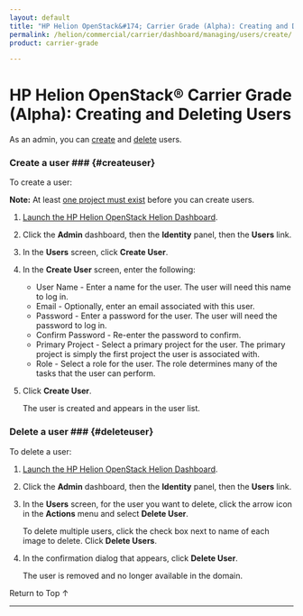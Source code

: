 ```yaml
---
layout: default
title: "HP Helion OpenStack&#174; Carrier Grade (Alpha): Creating and Deleting Users"
permalink: /helion/commercial/carrier/dashboard/managing/users/create/
product: carrier-grade

---
```

<!--UNDER REVISION-->

<script>

function PageRefresh {
onLoad="window.refresh"
}

PageRefresh();

</script>

<!--
<p style="font-size: small;"> <a href="/helion/commercial/carrier/ga1/install/">&#9664; PREV</a> | <a href="/helion/commercial/carrier/ga1/install-overview/">&#9650; UP</a> | <a href="/helion/commercial/carrier/ga1/">NEXT &#9654;</a></p> 
-->

# HP Helion OpenStack&#174; Carrier Grade (Alpha): Creating and Deleting Users

As an admin, you can [create](#createuser) and [delete](#deleteuser) users. 

### Create a user ### {#createuser}

To create a user:

**Note:** At least [one project must exist](/helion/commercial/carrier/dashboard/managing/projects/) before you can create users.

1. [Launch the HP Helion OpenStack Helion Dashboard](/helion/openstack/carrier/dashboard/login/).

2. Click the **Admin** dashboard, then the **Identity** panel, then the **Users** link.

3. In the **Users** screen, click **Create User**.

4. In the **Create User** screen, enter the following:

	* User Name - Enter a name for the user. The user will need this name to log in.
	* Email - Optionally, enter an email associated with this user.
	* Password - Enter a password for the user. The user will need the password to log in.
	* Confirm Password - Re-enter the password to confirm.
	* Primary Project - Select a primary project for the user. The primary project is simply the first project the user is associated with.
	* Role - Select a role for the user. The role determines many of the tasks that the user can perform.

5. Click **Create User**.

	The user is created and appears in the user list.

### Delete a user ### {#deleteuser}

To delete a user:

1. [Launch the HP Helion OpenStack Helion Dashboard](/helion/openstack/carrier/dashboard/login/).

2. Click the **Admin** dashboard, then the **Identity** panel, then the **Users** link.

3. In the **Users** screen, for the user you want to delete, click the arrow icon in the **Actions** menu and select **Delete User**.

	To delete multiple users, click the check box next to name of each image to delete. Click **Delete Users**.

4. In the confirmation dialog that appears, click **Delete User**.

	The user is removed and no longer available in the domain.

<a href="#top" style="padding:14px 0px 14px 0px; text-decoration: none;"> Return to Top &#8593; </a>


----
